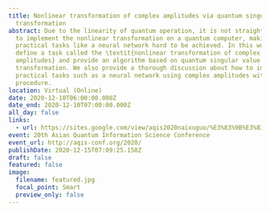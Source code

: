 ```yaml
---
title: Nonlinear transformation of complex amplitudes via quantum singular value
  transformation
abstract: Due to the linearity of quantum operation, it is not straightforward
  to implement the nonlinear transformation on a quantum computer, making some
  practical tasks like a neural network hard to be achieved. In this work, we
  define a task called the \textit{nonlinear transformation of complex
  amplitudes} and provide an algorithm based on quantum singular value
  transformation. We also provide a thorough discussion about how to implement
  practical tasks such as a neural network using complex amplitudes with this
  procedure.
location: Virtual (Online)
date: 2020-12-10T06:00:00.000Z
date_end: 2020-12-10T07:00:00.000Z
all_day: false
links:
  - url: https://sites.google.com/view/aqis2020naixuguo/%E3%83%9B%E3%83%BC%E3%83%A0
event: 20th Asian Quantum Information Science Conference
event_url: http://aqis-conf.org/2020/
publishDate: 2020-12-15T07:09:25.158Z
draft: false
featured: false
image:
  filename: featured.jpg
  focal_point: Smart
  preview_only: false
---
```

